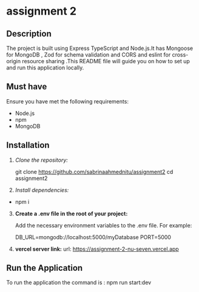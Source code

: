 
# assignment 2


## Description

The project is built using Express TypeScript and Node.js.It has Mongoose for MongoDB , Zod for schema validation and CORS and  eslint for cross-origin resource sharing .This README file will guide you on how to set up and run this application locally.

## Must have

 Ensure you have met the following requirements:
- Node.js 
- npm 
- MongoDB 

## Installation

1. *Clone the repository:*
    
    git clone https://github.com/sabrinaahmednitu/assignment2
    cd assignment2
    
    

2. *Install dependencies:*

  - npm i
    

3. **Create a .env file in the root of your project:**
    
    Add the necessary environment variables to the .env file. For example:
    
    DB_URL=mongodb://localhost:5000/myDatabase
    PORT=5000
    
4. **vercel server link:**
url:  https://assignment-2-nu-seven.vercel.app


## Run the Application

To run the application the command is : npm run start:dev